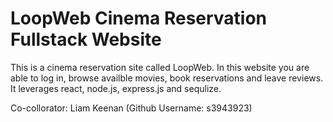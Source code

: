 # LoopWeb Cinema Reservation Fullstack Website

This is a cinema reservation site called LoopWeb. In this website you are able to log in, browse availble movies, book reservations and leave reviews. It leverages react, node.js, express.js and sequlize.

Co-collorator: Liam Keenan (Github Username: s3943923)
